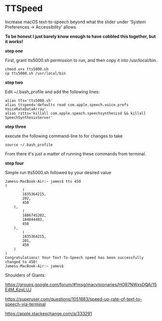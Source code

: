 # TTSpeed
Increase macOS text-to-speech beyond what the slider under 'System Preferences -> Accessibility' allows

**To be honest I just barely know enough to have cobbled this together, but it works!**

**step one**

First, grant tts5000.sh permission to run, and then copy it into /usr/local/bin.
    
    chmod u+x tts5000.sh  
    cp tts5000.sh /usr/local/bin

**step two**

Edit ~/.bash_profile and add the following lines:

    alias tts='tts5000.sh'
    alias ttspeed='defaults read com.apple.speech.voice.prefs VoiceRateDataArray'
    alias rstts='killall com.apple.speech.speechsynthesisd && killall SpeechSynthesisServer'

**step three**

execute the following command-line to for changes to take

    source ~/.bash_profile

From there it's just a matter of running these commands from terminal.

**step four**

Simple run tts5000.sh followed by your desired value

    Jamess-MacBook-Air:~ james$ tts 450
    (
            (
            1835364215,
            202,
            450
        ),
            (
            1886745202,
            184844483,
            450
        ),
            (
            1835364215,
            201,
            450
        )
    )
    Congratulations! Your Text-To-Speech speed has been successfully changed to 450!
    Jamess-MacBook-Air:~ james$ 
    
    
Shoulders of Giants:

https://groups.google.com/forum/#!msg/macvisionaries/HOR7NWxsDQA/15E4M_6zqLUJ

https://superuser.com/questions/1051883/speed-up-rate-of-text-to-speech-via-terminal

https://apple.stackexchange.com/a/333291
